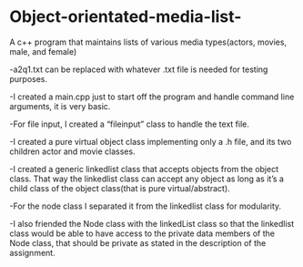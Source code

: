 # Object-orientated-media-list-
A c++ program that maintains lists of various media types(actors, movies, male, and female)



-a2q1.txt can be replaced with whatever .txt file is needed for testing purposes.

-I created a main.cpp just to start off the program and handle command line arguments, it is very basic. 

-For file input, I created a “fileinput” class to handle the text file.

-I created a pure virtual object class implementing only a .h file, and its two children actor and movie classes.

-I created a generic linkedlist class that accepts objects from the object class. That way the linkedlist class can accept any object 
as long as it’s a child class of the object class(that is pure virtual/abstract).

-For the node class I separated it from the linkedlist class for modularity.

-I also friended the Node class with the linkedList class so that the linkedlist class would be able to have access to the private 
data members of the Node class, that should be private as stated in the description of the assignment. 

